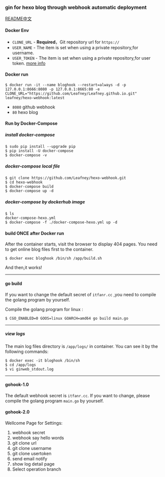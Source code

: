 ### gin for hexo blog through webhook automatic deployment

[README中文](/README_ZH.md)

#### Docker Env

* `CLONE_URL` - **Required**，Git repository url for `https://`
* `USER_NAME` - The item is set when using a private repository,for username.
* `USER_TOKEN` - The item is set when using a private repository,for user token. [more info](https://github.com/settings/tokens)

#### Docker run

```
$ docker run -it --name bloghook --restart=always -d -p 127.0.0.1:8666:8080 -p 127.0.0.1:8665:80 -e CLONE_URL="https://github.com/Leafney/Leafney.github.io.git" leafney/hexo-webhook:latest
```

* `8080` github webhook
* `80` hexo blog

#### Run by Docker-Compose

##### install docker-compose

```
$ sudo pip install --upgrade pip
$ pip install -U docker-compose
$ docker-compose -v
```

##### docker-compose local file

```
$ git clone https://github.com/Leafney/hexo-webhook.git
$ cd hexo-webhook
$ docker-compose build
$ docker-compose up -d
```

##### docker-compose by dockerhub image

```
$ ls
docker-compose-hexo.yml
$ docker-compose -f ./docker-compose-hexo.yml up -d
```

#### build ONCE after Docker run

After the container starts, visit the browser to display 404 pages. You need to get online blog files first to the container.

```
$ docker exec bloghook /bin/sh /app/build.sh
```

And then,it works!

***

#### go build

If you want to change the default secret of `itfanr.cc` ,you need to compile the golang program by yourself.

Compile the golang program for linux :

```
$ CGO_ENABLED=0 GOOS=linux GOARCH=amd64 go build main.go
```

****

##### view logs

The main log files directory is `/app/logs/` in container. You can see it by the following commands:

```
$ docker exec -it bloghook /bin/sh
$ cd /app/logs
$ vi ginweb_stdout.log
```

***

#### gohook-1.0

The default webhook secret is `itfanr.cc`. If you want to change, please compile the golang program `main.go` by yourself.

#### gohook-2.0

Wellcome Page for Settings:

1. webhook secret
2. webhook say hello words
3. git clone url
4. git clone username
5. git clone usertoken
6. send email notify
7. show log detail page
8. Select operation branch